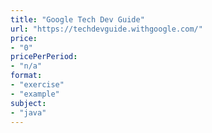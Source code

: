 ```yaml
---
title: "Google Tech Dev Guide"
url: "https://techdevguide.withgoogle.com/"
price: 
- "0"
pricePerPeriod: 
- "n/a"
format: 
- "exercise"
- "example"
subject: 
- "java"
---
```

